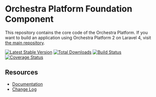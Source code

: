Orchestra Platform Foundation Component
==============

This repository contains the core code of the Orchestra Platform. If you want to build an application using Orchestra Platform 2 on Laravel 4, visit [the main repository](https://github.com/orchestral/platform).

[![Latest Stable Version](https://poser.pugx.org/orchestra/foundation/v/stable.png)](https://packagist.org/packages/orchestra/foundation) 
[![Total Downloads](https://poser.pugx.org/orchestra/foundation/downloads.png)](https://packagist.org/packages/orchestra/foundation) 
[![Build Status](https://travis-ci.org/orchestral/foundation.png?branch=master)](https://travis-ci.org/orchestral/foundation) 
[![Coverage Status](https://coveralls.io/repos/orchestral/foundation/badge.png?branch=master)](https://coveralls.io/r/orchestral/foundation?branch=master)

## Resources

* [Documentation](http://orchestraplatform.com/docs/2.0)
* [Change Log](http://orchestraplatform.com/docs/2.0/components/foundation/changes#v2.1)
